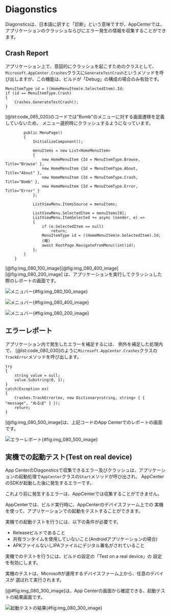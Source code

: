 
# Diagonstics

Diagonsticsは、日本語に訳すと「診断」という意味ですが、AppCenterでは、
アプリケーションのクラッシュならびにエラー発生の情報を収集することができます。

## Crash Report

アプリケーション上で、意図的にクラッシュを起こすためのクラスとして、
`Microsoft.AppCenter.Crashes`クラスに`GenerateTestCrash`というメソッドを呼び出しますが、この機能は、ビルドが「Debug」の構成の場合のみ有効です。

```{#lst:code_080_010 caption="GenerateTestCrash"}
MenuItemType id = ((HomeMenuItem)e.SelectedItem).Id;
if (id == MenuItemType.Crash)
{
    Crashes.GenerateTestCrash();
}
```

[@lst:code_085_020]のコードでは"Bomb"のメニューに対する画面遷移を定義していないため、
メニュー選択時にクラッシュするようになっています。

```{#lst:code_080_020 caption="git statusの状態"}
        public MenuPage()
        {
            InitializeComponent();

            menuItems = new List<HomeMenuItem>
            {
                new HomeMenuItem {Id = MenuItemType.Browse, Title="Browse" },
                new HomeMenuItem {Id = MenuItemType.About, Title="About" },
                new HomeMenuItem {Id = MenuItemType.Crash, Title="Bomb" },
                new HomeMenuItem {Id = MenuItemType.Error, Title="Error" }
            };

            ListViewMenu.ItemsSource = menuItems;

            ListViewMenu.SelectedItem = menuItems[0];
            ListViewMenu.ItemSelected += async (sender, e) =>
            {
                if (e.SelectedItem == null)
                    return;
                MenuItemType id = ((HomeMenuItem)e.SelectedItem).Id;
                (略)
                await RootPage.NavigateFromMenu((int)id);
            };
        }
    }
```
[@fig:img_080_100_image][@fig:img_080_400_image][@fig:img_080_200_image] は、アプリケーションを実行してクラッシュした際のレポートの画面です。

![メニュバー](img/080/img-080-100.png){#fig:img_080_100_image}

![メニュバー](img/080/img-080-400.png){#fig:img_080_400_image}

![メニュバー](img/080/img-080-200.png){#fig:img_080_200_image}

## エラーレポート

アプリケーション内で発生したエラーを補足するには、
例外を補足した処理内で、
[@lst:code_080_030]のように`Microsoft.AppCenter.Crashes`クラスの`TrackError`メソッドを呼び出します。

```{#lst:code_080_030 caption="git statusの状態"}
try
{
    string value = null;
    value.Substring(0, 1);
}
catch(Exception ex)
{
    Crashes.TrackError(ex, new Dictionary<string, string> { { "message", "ぬるぽ" } });
    return;
}
```

[@fig:img_080_500_image]は、上記コードのApp Centerでのレポートの画面です。


![エラーレポート](img/080/img-080-500.png){#fig:img_080_500_image}

## 実機での起動テスト(Test on real device)

App CenterのDiagonsticsで収集できるエラー及びクラッシュは、アプリケーションの起動処理で`AppCenter`クラスの`Start`メソッドが呼び出され、
AppCenterのSDKが起動した後に発生するエラーです。

これより前に発生するエラーは、AppCenterでは収集することができません。

AppCenterでは、ビルド実行時に、AppCenterのデバイスファーム上での
実機を使って、アプリケーションでの起動をテストすることができます。

実機での起動テストを行うには、以下の条件が必要です。

- Releaseビルドであること
- 共有ランタイムを使用していないこと(Androidアプリケーションの場合)
- APKファイルないしIPAファイルにデジタル署名がされていること

実機でのテストを行うには、ビルドの設定の「Test on a real device」の
設定を有効にします。

実機のテストは、Microsoftが運用するデバイスファーム上から、任意のデバイスが
選ばれて実行されます。

[@#fig:img_080_300_image]は、App Centerの画面から確認できる、起動テストの結果画面です。

![起動テストの結果](img/080/img-080-300.png){#fig:img_080_300_image}



